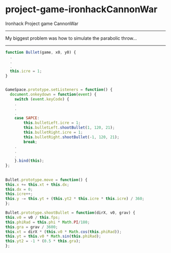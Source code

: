 # project-game-ironhackCannonWar
Ironhack Project game CannonWar


***
My biggest problem was how to simulate the parabolic throw...
***



```javascript
function Bullet(game, x0, y0) {
  .
  .
  .
  this.icre = 1;
}


GameSpace.prototype.setListeners = function() {
  document.onkeydown = function(event) {
    switch (event.keyCode) {
    .
    .
    .
    case SAPCE:
        this.bulletLeft.icre = 1;
        this.bulletLeft.shootBullet(1, 120, 21);
        this.bulletRight.icre = 1;
        this.bulletRight.shootBullet(-1, 120, 21);
        break;
    .
    .
    .
    }.bind(this);
};
    
    
Bullet.prototype.move = function() {
this.x += this.xt + this.dx;
this.dx = 0;
this.icre++;
this.y -= this.yt + (this.yt2 * this.icre * this.icre) / 360;
};

Bullet.prototype.shootBullet = function(dirX, v0, grav) {
this.v0 = v0 / this.fps;
this.phiRad = this.phi * Math.PI/180;
this.gra = grav / 3600;
this.xt = dirX * (this.v0 * Math.cos(this.phiRad));
this.yt = this.v0 * Math.sin(this.phiRad);
this.yt2 = -1 * (0.5 * this.gra);
};
```

